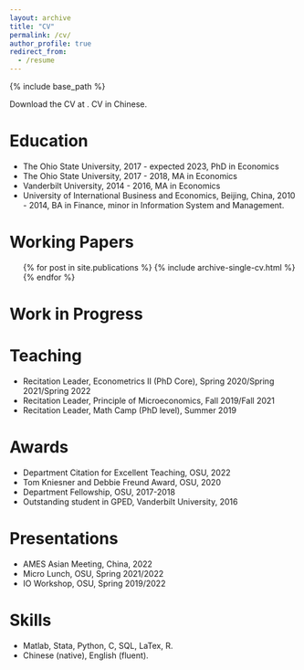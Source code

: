 ```yaml
---
layout: archive
title: "CV"
permalink: /cv/
author_profile: true
redirect_from:
  - /resume
---
```


{% include base_path %}

Download the CV at . 
CV in Chinese. 

Education
======
* The Ohio State University, 2017 - expected 2023, PhD in Economics 
* The Ohio State University, 2017 - 2018, MA in Economics
* Vanderbilt University, 2014 - 2016, MA in Economics
* University of International Business and Economics, Beijing, China, 2010 - 2014, BA in Finance, minor in Information System and Management. 

Working Papers
======
  <ul>{% for post in site.publications %}
    {% include archive-single-cv.html %}
  {% endfor %}</ul>
  
Work in Progress
======


Teaching
======
* Recitation Leader, Econometrics II (PhD Core), Spring 2020/Spring 2021/Spring 2022
* Recitation Leader, Principle of Microeconomics, Fall 2019/Fall 2021
* Recitation Leader, Math Camp (PhD level), Summer 2019

Awards
======
* Department Citation for Excellent Teaching, OSU, 2022
* Tom Kniesner and Debbie Freund Award, OSU, 2020 
* Department Fellowship, OSU, 2017-2018
* Outstanding student in GPED, Vanderbilt University, 2016

Presentations
======
* AMES Asian Meeting, China, 2022
* Micro Lunch, OSU, Spring 2021/2022
* IO Workshop, OSU, Spring 2019/2022

Skills
======
* Matlab, Stata, Python, C, SQL, LaTex, R. 
* Chinese (native), English (fluent).

